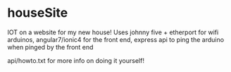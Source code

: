 # houseSite
IOT on a website for my new house!
Uses johnny five + etherport for wifi arduinos, angular7/ionic4 for the front end, express api to ping the arduino when pinged by the front end

api/howto.txt for more info on doing it yourself!

